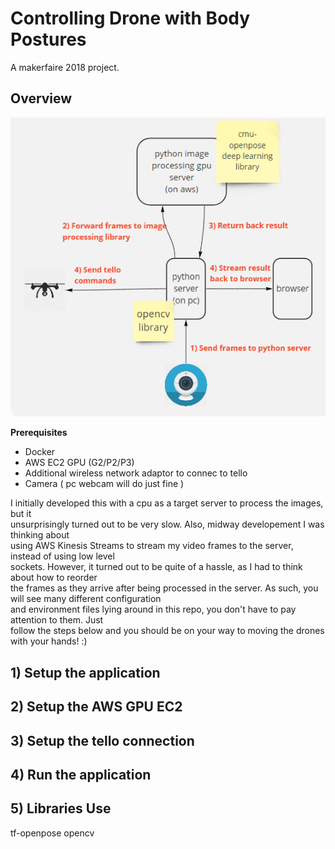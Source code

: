 # Controlling Drone with Body Postures
A makerfaire 2018 project. 

## Overview
![alt text](./imgs/architecture.png)

**Prerequisites**
- Docker
- AWS EC2 GPU (G2/P2/P3)
- Additional wireless network adaptor to connec to tello
- Camera ( pc webcam will do just fine )

I initially developed this with a cpu as a target server  to process the images, but it \
unsurprisingly turned out to be very slow. Also, midway developement I was thinking about \
using AWS Kinesis Streams to stream my video frames to the server, instead of using low level \
sockets. However, it turned out to be quite of a hassle, as I had to think about how to reorder \
the frames as they arrive after being processed in the server. As such, you will see many different configuration \
and environment files lying around in this repo, you don't have to pay attention to them. Just \
follow the steps below and you should be on your way to moving the drones with your hands! :)

## 1) Setup the application


## 2) Setup the AWS GPU EC2

## 3) Setup the tello connection

## 4) Run the application

## 5) Libraries Use
tf-openpose
opencv